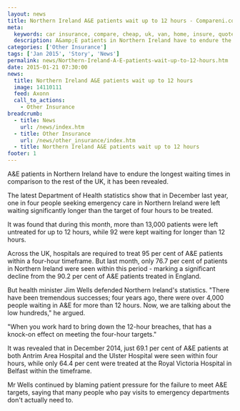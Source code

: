 ```yaml
---
layout: news
title: Northern Ireland A&E patients wait up to 12 hours - Compareni.com
meta:
  keywords: car insurance, compare, cheap, uk, van, home, insure, quotes, online, comparison, bike, loans, life
  description: A&amp;E patients in Northern Ireland have to endure the longest waiting times in comparison to the rest of the UK, it has been revealed
categories: ['Other Insurance']
tags: ['Jan 2015', 'Story', 'News']
permalink: news/Northern-Ireland-A-E-patients-wait-up-to-12-hours.htm
date: 2015-01-21 07:30:00
news:
  title: Northern Ireland A&E patients wait up to 12 hours
  image: 14110111
  feed: Axonn
  call_to_actions:
    - Other Insurance
breadcrumb:
  - title: News
    url: /news/index.htm
  - title: Other Insurance
    url: /news/other_insurance/index.htm
  - title: Northern Ireland A&E patients wait up to 12 hours
footer: 1
---
```


A&amp;E patients in Northern Ireland have to endure the longest waiting times in comparison to the rest of the UK, it has been revealed.

The latest Department of Health statistics show that in December last year, one in four people seeking emergency care in Northern Ireland were left waiting significantly longer than the target of four hours to be treated.

It was found that during this month, more than 13,000 patients were left untreated for up to 12 hours, while 92 were kept waiting for longer than 12 hours.

Across the UK, hospitals are required to treat 95 per cent of A&amp;E patients within a four-hour timeframe. But last month, only 76.7 per cent of patients in Northern Ireland were seen within this period - marking a significant decline from the 90.2 per cent of A&amp;E patients treated in England.&nbsp;

But health minister Jim Wells defended Northern Ireland&#39;s statistics. &quot;There have been tremendous successes; four years ago, there were over 4,000 people waiting in A&amp;E for more than 12 hours. Now, we are talking about the low hundreds,&quot; he argued.

&quot;When you work hard to bring down the 12-hour breaches, that has a knock-on effect on meeting the four-hour targets.&quot;

It was revealed that in December 2014, just 69.1 per cent of A&amp;E patients at both Antrim Area Hospital and the Ulster Hospital were seen within four hours, while only 64.4 per cent were treated at the Royal Victoria Hospital in Belfast within the timeframe.

Mr Wells continued by blaming patient pressure for the failure to meet A&amp;E targets, saying that many people who pay visits to emergency departments don&#39;t actually need to.
